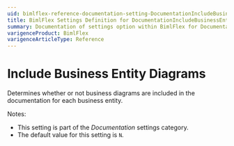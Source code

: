 ```yaml
---
uid: bimlflex-reference-documentation-setting-DocumentationIncludeBusinessEntityDiagrams
title: BimlFlex Settings Definition for DocumentationIncludeBusinessEntityDiagrams
summary: Documentation of settings option within BimlFlex for DocumentationIncludeBusinessEntityDiagrams
varigenceProduct: BimlFlex
varigenceArticleType: Reference
---
```


# Include Business Entity Diagrams

Determines whether or not business diagrams are included in the documentation for each business entity.

Notes:

* This setting is part of the *Documentation* settings category.
* The default value for this setting is `N`.